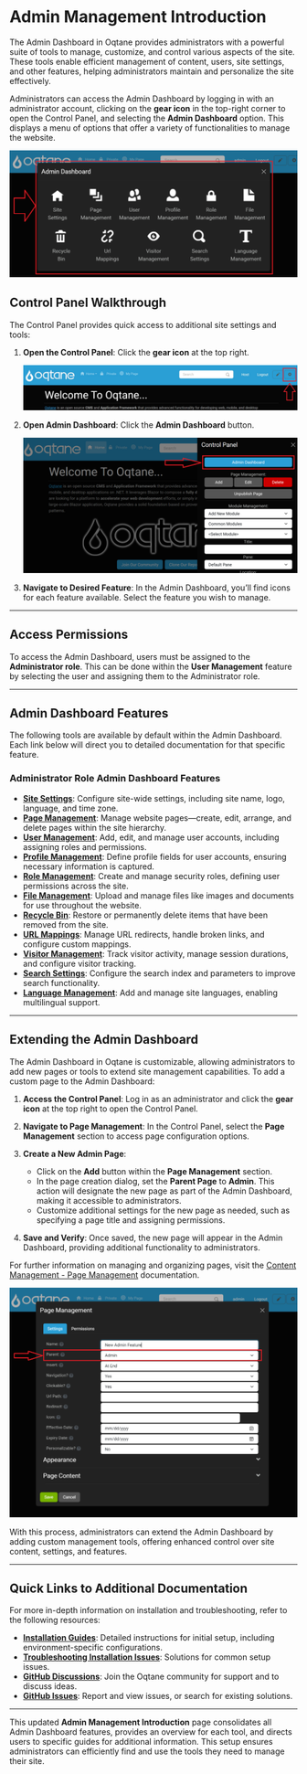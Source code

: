 # Admin Management Introduction

The Admin Dashboard in Oqtane provides administrators with a powerful suite of tools to manage, customize, and control various aspects of the site. These tools enable efficient management of content, users, site settings, and other features, helping administrators maintain and personalize the site effectively.

Administrators can access the Admin Dashboard by logging in with an administrator account, clicking on the **gear icon** in the top-right corner to open the Control Panel, and selecting the **Admin Dashboard** option. This displays a menu of options that offer a variety of functionalities to manage the website.

![Admin Dashboard](./assets/admin-dashboard.png)

## Control Panel Walkthrough

The Control Panel provides quick access to additional site settings and tools:

1. **Open the Control Panel**: Click the **gear icon** at the top right.
   
   ![Control Panel Icon](./assets/control-panel-button.png)

2. **Open Admin Dashboard**: Click the **Admin Dashboard** button.

   ![Admin Dashboard Button](./assets/control-panel-admin-dashboard-button.png)

3. **Navigate to Desired Feature**: In the Admin Dashboard, you’ll find icons for each feature available. Select the feature you wish to manage.

---

## Access Permissions

To access the Admin Dashboard, users must be assigned to the **Administrator role**. This can be done within the **User Management** feature by selecting the user and assigning them to the Administrator role.


---

## Admin Dashboard Features

The following tools are available by default within the Admin Dashboard. Each link below will direct you to detailed documentation for that specific feature.

### Administrator Role Admin Dashboard Features

- **[Site Settings](site-settings.md)**: Configure site-wide settings, including site name, logo, language, and time zone.
- **[Page Management](page-management.md)**: Manage website pages—create, edit, arrange, and delete pages within the site hierarchy.
- **[User Management](user-management.md)**: Add, edit, and manage user accounts, including assigning roles and permissions.
- **[Profile Management](profile-management.md)**: Define profile fields for user accounts, ensuring necessary information is captured.
- **[Role Management](role-management.md)**: Create and manage security roles, defining user permissions across the site.
- **[File Management](file-management.md)**: Upload and manage files like images and documents for use throughout the website.
- **[Recycle Bin](recycle-bin.md)**: Restore or permanently delete items that have been removed from the site.
- **[URL Mappings](url-mappings.md)**: Manage URL redirects, handle broken links, and configure custom mappings.
- **[Visitor Management](visitor-management.md)**: Track visitor activity, manage session durations, and configure visitor tracking.
- **[Search Settings](search-settings.md)**: Configure the search index and parameters to improve search functionality.
- **[Language Management](language-management.md)**: Add and manage site languages, enabling multilingual support.

---

## Extending the Admin Dashboard

The Admin Dashboard in Oqtane is customizable, allowing administrators to add new pages or tools to extend site management capabilities. To add a custom page to the Admin Dashboard:

1. **Access the Control Panel**: Log in as an administrator and click the **gear icon** at the top right to open the Control Panel.
2. **Navigate to Page Management**: In the Control Panel, select the **Page Management** section to access page configuration options.
3. **Create a New Admin Page**:
   - Click on the **Add** button within the **Page Management** section.
   - In the page creation dialog, set the **Parent Page** to **Admin**. This action will designate the new page as part of the Admin Dashboard, making it accessible to administrators.
   - Customize additional settings for the new page as needed, such as specifying a page title and assigning permissions.

4. **Save and Verify**: Once saved, the new page will appear in the Admin Dashboard, providing additional functionality to administrators.

For further information on managing and organizing pages, visit the [Content Management - Page Management](../content-management/page-management.md) documentation.

![Admin Dashboard Create Admin Page](./assets/admin-dashboard-new-admin-page.png)

With this process, administrators can extend the Admin Dashboard by adding custom management tools, offering enhanced control over site content, settings, and features.

---

## Quick Links to Additional Documentation

For more in-depth information on installation and troubleshooting, refer to the following resources:

- **[Installation Guides](../../../guides/installation/index.md)**: Detailed instructions for initial setup, including environment-specific configurations.
- **[Troubleshooting Installation Issues](../troubleshooting.md)**: Solutions for common setup issues.
- **[GitHub Discussions](https://github.com/oqtane/oqtane.framework/discussions)**: Join the Oqtane community for support and to discuss ideas.
- **[GitHub Issues](https://github.com/oqtane/oqtane.framework/issues)**: Report and view issues, or search for existing solutions.

---

This updated **Admin Management Introduction** page consolidates all Admin Dashboard features, provides an overview for each tool, and directs users to specific guides for additional information. This setup ensures administrators can efficiently find and use the tools they need to manage their site.
